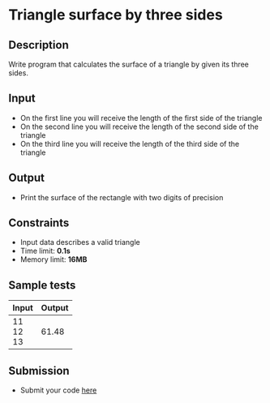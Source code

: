 # Triangle surface by three sides

## Description
Write program that calculates the surface of a triangle by given its three sides.

## Input
- On the first line you will receive the length of the first side of the triangle
- On the second line you will receive the length of the second side of the triangle
- On the third line you will receive the length of the third side of the triangle

## Output
- Print the surface of the rectangle with two digits of precision

## Constraints
- Input data describes a valid triangle
- Time limit: **0.1s**
- Memory limit: **16MB**

## Sample tests

| Input          | Output |
|:---------------|:-------|
| 11<br>12<br>13 | 61.48  |

## Submission
- Submit your code [here](http://bgcoder.com/Contests/Compete/Index/319#2)
